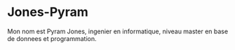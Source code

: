 Jones-Pyram
===========
Mon nom est Pyram Jones, ingenier en informatique, niveau master en base de donnees et programmation.
